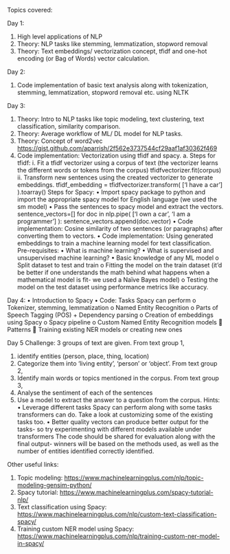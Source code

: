 Topics covered:

Day 1:
1. High level applications of NLP
2. Theory: NLP tasks like stemming, lemmatization, stopword removal 
3. Theory: Text embeddings/ vectorization concept, tfidf and one-hot encoding (or Bag of Words) vector calculation.

Day 2:
1. Code implementation of basic text analysis along with tokenization, stemming, lemmatization, stopword removal etc. using NLTK

Day 3:
1. Theory: Intro to NLP tasks like topic modeling, text clustering, text classification, similarity comparison.
2. Theory: Average workflow of ML/ DL model for NLP tasks.
3. Theory: Concept of word2vec
https://gist.github.com/aparrish/2f562e3737544cf29aaf1af30362f469 
4. Code implementation: Vectorization using tfidf and spacy.
    a. Steps for tfidf:
        i. Fit a tfidf vectorizer using a corpus of text (the vectorizer learns the different words or tokens from the corpus)
tfidfvectorizer.fit(corpus)
        ii. Transform new sentences using the created vectorizer to generate embeddings.
tfidf_embedding = tfidfvectorizer.transform( [‘I have a car’] ).toarray()
Steps for Spacy:
•	Import spacy package to python and import the appropriate spacy model for English language (we used the sm model)
•	Pass the sentences to spacy model and extract the vectors.
sentence_vectors=[]
for doc in nlp.pipe( [‘I own a car’, ‘I am a programmer’] ):
    sentence_vectors.append(doc.vector)
•	Code implementation: Cosine similarity of two sentences (or paragraphs) after converting them to vectors.
•	Code implementation: Using generated embeddings to train a machine learning model for text classification.
Pre-requisites: 
•	What is machine learning? 
•	What is supervised and unsupervised machine learning?
•	Basic knowledge of any ML model
    o  	Split dataset to test and train
    o	Fitting the model on the train dataset (it’d be better if one understands the math behind what happens when a mathematical model is fit- we used a Naïve Bayes model)
    o	Testing the model on the test dataset using performance metrics like accuracy.
    
Day 4:
•	Introduction to Spacy
•	Code: Tasks Spacy can perform
o	Tokenizer, stemming, lemmatization
o	Named Entity Recognition
o	Parts of Speech Tagging (POS) + Dependency parsing
o	Creation of embeddings using Spacy
o	Spacy pipeline
o	Custom Named Entity Recognition models
    	Patterns
    	Training existing NER models or creating new ones

Day 5
Challenge: 3 groups of text are given.
From text group 1,
1.	identify entities (person, place, thing, location)
2.	Categorize them into ‘living entity’, ‘person’ or ‘object’. 
From text group 2,
1.	Identify main words or topics mentioned in the corpus.
From text group 3,
1.	Analyse the sentiment of each of the sentences
2.	Use a model to extract the answer to a question from the corpus.
Hints: 
    •	Leverage different tasks Spacy can perform along with some tasks transformers can do. Take a look at customizing some of the existing tasks too.
    •	Better quality vectors can produce better output for the tasks- so try experimenting with different models available under transformers
The code should be shared for evaluation along with the final output- winners will be based on the methods used, as well as the number of entities identified correctly identified.


Other useful links:
1.	Topic modeling: https://www.machinelearningplus.com/nlp/topic-modeling-gensim-python/
2.	Spacy tutorial: https://www.machinelearningplus.com/spacy-tutorial-nlp/
3.	Text classification using Spacy: https://www.machinelearningplus.com/nlp/custom-text-classification-spacy/ 
4.	Training custom NER model using Spacy: https://www.machinelearningplus.com/nlp/training-custom-ner-model-in-spacy/ 
